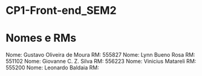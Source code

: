 # CP1-Front-end_SEM2
# Nomes e RMs
Nome: Gustavo Oliveira de Moura RM: 555827 Nome: Lynn Bueno Rosa RM: 551102 Nome: Giovanne C. Z. Silva RM: 556223 Nome: Vinicius Matareli RM: 555200 Nome: Leonardo Baldaia RM:
